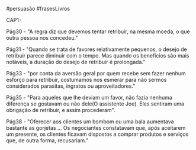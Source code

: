 #persuasão #frasesLivros 

CAP1-

Pág30 - "A regra diz que devemos tentar retribuir, na mesma moeda, o que outra pessoa nos concedeu."

Pág31 - "Quando se trata de favores relativamente pequenos, o desejo de retribuir parece diminuir com o tempo. Mas quando os benefícios são mais notáveis, a duração do desejo de retribuir é prolongada."

Pág33 - "por conta da aversão geral por quem recebe sem fazer nenhum esforço para retribuir, costumamos nos esmerar para não sermos considerados parasitas, ingratos ou aproveitadores."

Pág35 - "Para aqueles que lhe deviam um favor, não fazia nenhuma diferença se gostavam ou não dele(O assistente Joe). Eles sentiram uma obrigação de retribuir, e assim procederam".

Pág38 - "Oferecer aos clientes um bombom ou uma bala aumentava bastante as gorjetas ... Os negociantes constatavam que, após aceitarem um presente, os clientes ficavam dispostos a comprar produtos e serviços que, de outra forma, recusariam."